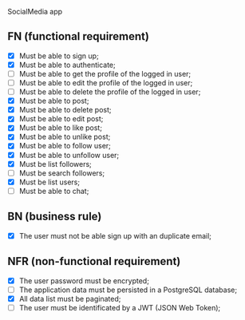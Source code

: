 SocialMedia app

## FN (functional requirement)

- [x] Must be able to sign up;
- [x] Must be able to authenticate;
- [ ] Must be able to get the profile of the logged in user;
- [ ] Must be able to edit the profile of the logged in user;
- [ ] Must be able to delete the profile of the logged in user;
- [x] Must be able to post;
- [x] Must be able to delete post;
- [x] Must be able to edit post;
- [x] Must be able to like post;
- [x] Must be able to unlike post;
- [x] Must be able to follow user;
- [x] Must be able to unfollow user;
- [x] Must be list followers;
- [ ] Must be search followers;
- [x] Must be list users;
- [ ] Must be able to chat;

## BN (business rule)
- [x] The user must not be able sign up with an duplicate email;

## NFR (non-functional requirement)
- [x] The user password must be encrypted;
- [ ] The application data must be persisted in a PostgreSQL database;
- [x] All data list must be paginated;
- [ ] The user must be identificated by a JWT (JSON Web Token);
